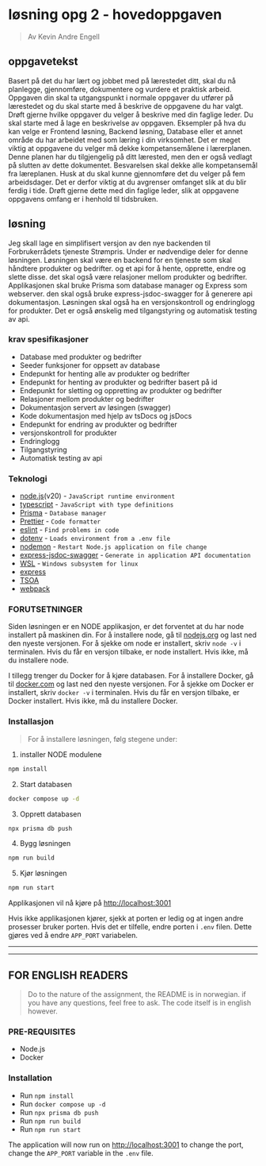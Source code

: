 # løsning opg 2 - hovedoppgaven

> Av Kevin Andre Engell

## oppgavetekst

Basert på det du har lært og jobbet med på lærestedet ditt, skal du nå planlegge, gjennomføre, dokumentere og vurdere et praktisk arbeid. Oppgaven din skal ta utgangspunkt i normale oppgaver du utfører på lærestedet og du skal starte med å beskrive de oppgavene du har valgt. Drøft gjerne hvilke oppgaver du velger å beskrive med din faglige leder. Du skal starte med å lage en beskrivelse av oppgaven.
Eksempler på hva du kan velge er Frontend løsning, Backend løsning, Database eller et annet område du har arbeidet med som læring i din virksomhet. Det er meget viktig at oppgavene du velger må dekke kompetansemålene i lærerplanen. Denne planen har du tilgjengelig på ditt lærested, men den er også vedlagt på slutten av dette dokumentet. Besvarelsen skal dekke alle kompetansemål fra læreplanen.
Husk at du skal kunne gjennomføre det du velger på fem arbeidsdager. Det er derfor viktig at du avgrenser omfanget slik at du blir ferdig i tide. Drøft gjerne dette med din faglige leder, slik at oppgavene oppgavens omfang er i henhold til tidsbruken.

## løsning

Jeg skall lage en simplifisert versjon av den nye backenden til Forbrukerrådets tjeneste Strømpris. Under er nødvendige deler for denne løsningen. Løsningen skal være en backend for en tjeneste som skal håndtere produkter og bedrifter. og et api for å hente, opprette, endre og slette disse. det skal også være relasjoner mellom produkter og bedrifter. Applikasjonen skal bruke Prisma som database manager og Express som webserver. den skal også bruke express-jsdoc-swagger for å generere api dokumentasjon. Løsningen skal også ha en versjonskontroll og endringlogg for produkter. Det er også ønskelig med tilgangstyring og automatisk testing av api.

### krav spesifikasjoner

-   Database med produkter og bedrifter
-   Seeder funksjoner for oppsett av database
-   Endepunkt for henting alle av produkter og bedrifter
-   Endepunkt for henting av produkter og bedrifter basert på id
-   Endepunkt for sletting og oppretting av produkter og bedrifter
-   Relasjoner mellom produkter og bedrifter
-   Dokumentasjon servert av løsingen (swagger)
-   Kode dokumentasjon med hjelp av tsDocs og jsDocs
-   Endepunkt for endring av produkter og bedrifter
-   versjonskontroll for produkter
-   Endringlogg
-   Tilgangstyring
-   Automatisk testing av api

### Teknologi

-   [node.js](https://nodejs.org/en)(v20) - `JavaScript runtime environment`
-   [typescript](https://www.typescriptlang.org) - `JavaScript with type definitions`
-   [Prisma](https://www.prisma.io) - `Database manager`
-   [Prettier](https://prettier.io) - `Code formatter`
-   [eslint](https://eslint.org) - `Find problems in code`
-   [dotenv](https://www.npmjs.com/package/dotenv) - `Loads environment from a .env file`
-   [nodemon](https://nodemon.io) - `Restart Node.js application on file change`
-   [express-jsdoc-swagger](https://brikev.github.io/express-jsdoc-swagger-docs/) - `Generate in application API documentation`
-   [WSL]() - `Windows subsystem for linux`
-   [express](https://expressjs.com/)
-   [TSOA](https://tsoa-community.github.io/docs/)
-   [webpack](https://webpack.js.org)

### FORUTSETNINGER

Siden løsningen er en NODE applikasjon, er det forventet at du har node installert på maskinen din. For å installere node, gå til [nodejs.org](https://nodejs.org/en) og last ned den nyeste versjonen. For å sjekke om node er installert, skriv `node -v` i terminalen. Hvis du får en versjon tilbake, er node installert. Hvis ikke, må du installere node.

I tillegg trenger du Docker for å kjøre databasen. For å installere Docker, gå til [docker.com](https://www.docker.com/products/docker-desktop) og last ned den nyeste versjonen. For å sjekke om Docker er installert, skriv `docker -v` i terminalen. Hvis du får en versjon tilbake, er Docker installert. Hvis ikke, må du installere Docker.

### Installasjon

> For å installere løsningen, følg stegene under:

1. installer NODE modulene

```bash
npm install
```

2. Start databasen

```bash
docker compose up -d
```

3. Opprett databasen

```bash
npx prisma db push
```

4. Bygg løsningen

```bash
npm run build
```

5. Kjør løsningen

```bash
npm run start
```

Applikasjonen vil nå kjøre på [http://localhost:3001](http://localhost:3001)

Hvis ikke applikasjonen kjører, sjekk at porten er ledig og at ingen andre prosesser bruker porten. Hvis det er tilfelle, endre porten i `.env` filen. Dette gjøres ved å endre `APP_PORT` variabelen.

---

---

## FOR ENGLISH READERS

> Do to the nature of the assignment, the README is in norwegian. if you have any questions, feel free to ask. The code itself is in english however.

### PRE-REQUISITES

-   Node.js
-   Docker

### Installation

-   Run `npm install`
-   Run `docker compose up -d`
-   Run `npx prisma db push`
-   Run `npm run build`
-   Run `npm run start`

The application will now run on [http://localhost:3001](http://localhost:3001)
to change the port, change the `APP_PORT` variable in the `.env` file.
